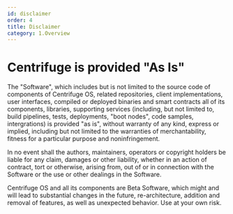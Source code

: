 ```yaml
---
id: disclaimer
order: 4
title: Disclaimer
category: 1.Overview
---
```



# Centrifuge is provided "As Is"

The "Software", which includes but is not limited to the source code of components of Centrifuge OS, related repositories, client implementations, user interfaces, compiled or deployed binaries and smart contracts all of its components, libraries, supporting services (including, but not limited to, build pipelines, tests, deployments, "boot nodes", code samples, intergrations) is provided "as is", without warranty of any kind, express or implied, including but not limited to the warranties of merchantability, fitness for a particular purpose and noninfringement.

In no event shall the authors, maintainers, operators or copyright holders be liable for any claim, damages or other liability, whether in an action of contract, tort or otherwise, arising from, out of or in connection with the Software or the use or other dealings in the Software.

Centrifuge OS and all its components are Beta Software, which might and will lead to substantial changes in the future, re-architecture, addition and removal of features, as well as unexpected behavior. Use at your own risk.
